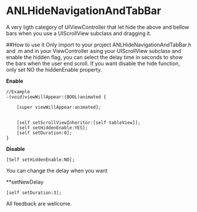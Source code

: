 ANLHideNavigationAndTabBar
==========================

A very ligth category of UIViewController that let hide the above and bellow bars when you use a UIScrollView subclass and dragging it.



##How to use it
Only import to your project ANLHideNavigationAndTabBar.h and .m and in your ViewController asing your UIScrollView subclass and enable the hidden flag, you can select the delay time in seconds to show the bars when the user end scroll. If you want disable the hide function, only set NO the hiddenEnable property.

**Enable**

	//Example
	-(void)viewWillAppear:(BOOL)animated {

    	[super viewWillAppear:animated];
    
    
    	[self setScrollViewInheritor:[self tableView]];
    	[self setHiddenEnable:YES];
    	[self setDuration:0];
	}

**Disable**

	[Self setHiddenEnable:NO];

You can change the delay when you want

**setNewDelay

	[self setDuration:3];

All feedback are wellcome.

